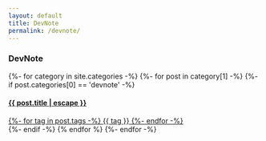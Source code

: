 ```yaml
---
layout: default
title: DevNote
permalink: /devnote/
---
```


<h3>DevNote</h3>
<div class="row justify-between" >
{%- for category in site.categories -%}
	{%- for post in category[1] -%}
	{%- if post.categories[0] == 'devnote' -%}
	<a href="{{ post.url | relative_url }}">
		<h4 class="category-text">{{ post.title | escape }}</h4>
		<div class="tag-group">
			{%- for tag in post.tags -%}
			<span class="tag badge badge-pill badge-primary">{{ tag }}</span>
			{%- endfor -%}
		</div>
	</a>
	{%- endif -%}
	{% endfor %}
{%- endfor -%}
</div>